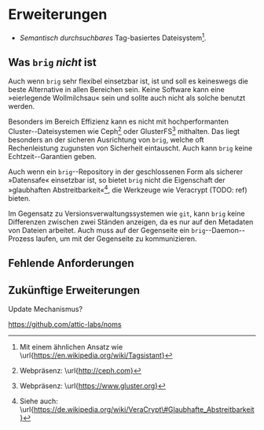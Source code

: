 # Erweiterungen

- *Semantisch durchsuchbares* Tag-basiertes Dateisystem[^TAG].

[^TAG]: Mit einem ähnlichen Ansatz wie \url{https://en.wikipedia.org/wiki/Tagsistant}

## Was ``brig`` *nicht* ist

Auch wenn ``brig`` sehr flexibel einsetzbar ist, ist und soll es keineswegs die
beste Alternative in allen Bereichen sein. Keine Software kann eine »eierlegende
Wollmilchsau« sein und sollte auch nicht als solche benutzt werden.

Besonders im Bereich Effizienz kann es nicht mit hochperformanten
Cluster--Dateisystemen wie Ceph[^CEPH] oder GlusterFS[^GLUSTER] mithalten.  Das
liegt besonders an der sicheren Ausrichtung von ``brig``, welche oft
Rechenleistung zugunsten von Sicherheit eintauscht. Auch kann ``brig`` keine
Echtzeit--Garantien geben. 

Auch wenn ein ``brig``--Repository in der geschlossenen Form als sicherer
»Datensafe« einsetzbar ist, so bietet ``brig`` nicht die Eigenschaft der
»glaubhaften Abstreitbarkeit«[^ABSTREIT], die Werkzeuge wie Veracrypt (TODO: ref) bieten.

Im Gegensatz zu Versionsverwaltungssystemen wie ``git``, kann ``brig`` keine
Differenzen zwischen zwei Ständen anzeigen, da es nur auf den Metadaten von
Dateien arbeitet. Auch muss auf der Gegenseite ein ``brig``--Daemon--Prozess
laufen, um mit der Gegenseite zu kommunizieren.

[^CEPH]: Webpräsenz: \url{http://ceph.com}
[^GLUSTER]: Webpräsenz: \url{https://www.gluster.org}
[^ABSTREIT]: Siehe auch: \url{https://de.wikipedia.org/wiki/VeraCrypt\#Glaubhafte_Abstreitbarkeit}

## Fehlende Anforderungen

## Zukünftige Erweiterungen

Update Mechanismus?

https://github.com/attic-labs/noms
